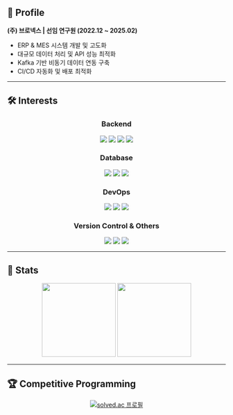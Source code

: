 ## 📌 Profile
**(주) 브로넥스 | 선임 연구원 (2022.12 ~ 2025.02)**  
  - ERP & MES 시스템 개발 및 고도화  
  - 대규모 데이터 처리 및 API 성능 최적화  
  - Kafka 기반 비동기 데이터 연동 구축  
  - CI/CD 자동화 및 배포 최적화  

---

## 🛠 Interests 
<div align="center">
    
### **Backend**
<img src="https://img.shields.io/badge/Java-007396?style=flat&logo=Java&logoColor=white">
<img src="https://img.shields.io/badge/Kotlin-7F52FF?style=flat&logo=Kotlin&logoColor=white">
<img src="https://img.shields.io/badge/Spring Boot-6DB33F?style=flat&logo=Spring Boot&logoColor=white">
<img src="https://img.shields.io/badge/JPA-6DB33F?style=flat&logo=Hibernate&logoColor=white">

### **Database**
<img src="https://img.shields.io/badge/MySQL-4479A1?style=flat&logo=MySQL&logoColor=white">
<img src="https://img.shields.io/badge/PostgreSQL-316192?style=flat&logo=PostgreSQL&logoColor=white">
<img src="https://img.shields.io/badge/Redis-DC382D?style=flat&logo=Redis&logoColor=white">

### **DevOps**
<img src="https://img.shields.io/badge/Docker-2496ED?style=flat&logo=Docker&logoColor=white">
<img src="https://img.shields.io/badge/Jenkins-D24939?style=flat&logo=Jenkins&logoColor=white">
<img src="https://img.shields.io/badge/AWS-232F3E?style=flat&logo=Amazon AWS&logoColor=white">

### **Version Control & Others**
<img src="https://img.shields.io/badge/Git-F05032?style=flat&logo=Git&logoColor=white">
<img src="https://img.shields.io/badge/GitHub-181717?style=flat&logo=GitHub&logoColor=white">
<img src="https://img.shields.io/badge/JavaScript-F7DF1E?style=flat&logo=JavaScript&logoColor=white">

</div>

---

## 🏅 Stats
<div align="center">
    <img src="https://github-readme-stats.vercel.app/api?username=nicednjsdud&show_icons=true&theme=default" height="170px">
    <img src="https://github-readme-stats.vercel.app/api/top-langs/?username=nicednjsdud&layout=compact&theme=default" height="170px">
</div>

---

## 🏆 Competitive Programming
<div align="center">
    <a href="https://solved.ac/nicednjsdud">
        <img src="http://mazassumnida.wtf/api/v2/generate_badge?boj=nicednjsdud" alt="solved.ac 프로필">
    </a>
</div>
